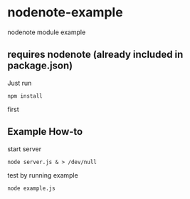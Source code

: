# nodenote-example
nodenote module example

## requires nodenote (already included in package.json)
Just run
```
npm install 
```
first

## Example How-to
start server
```
node server.js & > /dev/null
```
test by running example
```
node example.js
```
